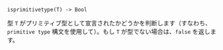 ```
isprimitivetype(T) -> Bool
```

型 `T` がプリミティブ型として宣言されたかどうかを判断します（すなわち、`primitive type` 構文を使用して）。もし `T` が型でない場合は、`false` を返します。
